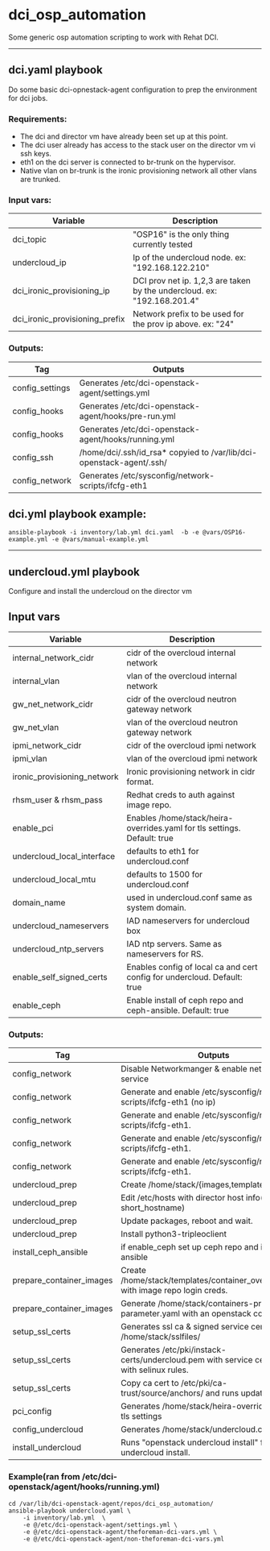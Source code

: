 # dci_osp_automation

Some generic osp automation scripting to work with Rehat DCI.



------

## dci.yaml playbook

Do some basic dci-opnestack-agent configuration to prep the environment for dci jobs.

### Requirements:
* The dci and director vm have already been set up at this point. 
* The dci user already has access to the stack user on the director vm vi ssh keys.
* eth1 on the dci server is connected to br-trunk on the hypervisor.
* Native vlan on br-trunk is the ironic provisioning network all other vlans are trunked.

### Input vars:

Variable | Description
-------- | -----------
dci_topic | "OSP16" is the only thing currently tested
undercloud_ip | Ip of the undercloud node. ex: "192.168.122.210"
dci_ironic_provisioning_ip | DCI prov net ip. 1,2,3 are taken by the undercloud. ex: "192.168.201.4"
dci_ironic_provisioning_prefix |  Network prefix to be used for the prov ip above. ex: "24"

### Outputs:

Tag | Outputs
--- | -------
config_settings | Generates /etc/dci-openstack-agent/settings.yml
config_hooks | Generates /etc/dci-openstack-agent/hooks/pre-run.yml
config_hooks | Generates /etc/dci-openstack-agent/hooks/running.yml
config_ssh | /home/dci/.ssh/id_rsa* copyied to /var/lib/dci-openstack-agent/.ssh/
config_network | Generates /etc/sysconfig/network-scripts/ifcfg-eth1


## dci.yml playbook example:

```
ansible-playbook -i inventory/lab.yml dci.yaml  -b -e @vars/OSP16-example.yml -e @vars/manual-example.yml
```


------

## undercloud.yml playbook

Configure and install the undercloud on the director vm

## Input vars

Variable | Description
-------- | -----------
internal_network_cidr | cidr of the overcloud internal network
internal_vlan | vlan of the overcloud internal network
gw_net_network_cidr | cidr of the overcloud neutron gateway network
gw_net_vlan | vlan of the overcloud neutron gateway network
ipmi_network_cidr | cidr of the overcloud ipmi network
ipmi_vlan | vlan of the overcloud ipmi network
ironic_provisioning_network | Ironic provisioning network in cidr format.
rhsm_user & rhsm_pass | Redhat creds to auth against image repo.
enable_pci | Enables /home/stack/heira-overrides.yaml for tls settings. Default: true
undercloud_local_interface | defaults to eth1 for undercloud.conf
undercloud_local_mtu | defaults to 1500 for undercloud.conf
domain_name | used in undercloud.conf same as system domain.
undercloud_nameservers | IAD nameservers for undercloud box
undercloud_ntp_servers | IAD ntp servers. Same as nameservers for RS.
enable_self_signed_certs | Enables config of local ca and cert config for undercloud. Default: true
enable_ceph | Enable install of ceph repo and ceph-ansible. Default: true


### Outputs:

Tag | Outputs
--- | -------
config_network | Disable Networkmanger & enable network service
config_network | Generate and enable /etc/sysconfig/network-scripts/ifcfg-eth1 (no ip)
config_network | Generate and enable /etc/sysconfig/network-scripts/ifcfg-eth1.<internal net vlan>
config_network | Generate and enable /etc/sysconfig/network-scripts/ifcfg-eth1.<gw net vlan>
config_network | Generate and enable /etc/sysconfig/network-scripts/ifcfg-eth1.<ipmi net vlan>
undercloud_prep | Create /home/stack/{images,templates}
undercloud_prep | Edit /etc/hosts with director host info(<external prov ip ending> hostname short_hostname)
undercloud_prep | Update packages, reboot and wait.
undercloud_prep | Install python3-tripleoclient
install_ceph_ansible | if enable_ceph set up ceph repo and install ceph ansible
prepare_container_images | Create /home/stack/templates/container_overrides.yaml with image repo login creds.
prepare_container_images | Generate /home/stack/containers-prepare-parameter.yaml with an openstack command.
setup_ssl_certs | Generates ssl ca & signed service certs under /home/stack/sslfiles/
setup_ssl_certs | Generates /etc/pki/instack-certs/undercloud.pem with service cert-n-key with selinux rules.
setup_ssl_certs | Copy ca cert to /etc/pki/ca-trust/source/anchors/ and runs update-ca-trust
pci_config | Generates /home/stack/heira-overrides.yaml for tls settings 
config_undercloud | Generates /home/stack/undercloud.conf
install_undercloud | Runs "openstack undercloud install" for the undercloud install.

### Example(ran from /etc/dci-openstack/agent/hooks/running.yml)
```
cd /var/lib/dci-openstack-agent/repos/dci_osp_automation/
ansible-playbook undercloud.yaml \
    -i inventory/lab.yml  \
    -e @/etc/dci-openstack-agent/settings.yml \
    -e @/etc/dci-openstack-agent/theforeman-dci-vars.yml \
    -e @/etc/dci-openstack-agent/non-theforeman-dci-vars.yml
```

